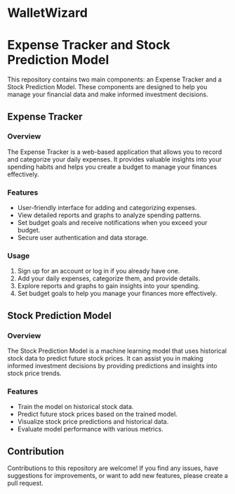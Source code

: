 # WalletWizard

# Expense Tracker and Stock Prediction Model

This repository contains two main components: an Expense Tracker and a Stock Prediction Model. These components are designed to help you manage your financial data and make informed investment decisions.

## Expense Tracker

### Overview

The Expense Tracker is a web-based application that allows you to record and categorize your daily expenses. It provides valuable insights into your spending habits and helps you create a budget to manage your finances effectively.

### Features

- User-friendly interface for adding and categorizing expenses.
- View detailed reports and graphs to analyze spending patterns.
- Set budget goals and receive notifications when you exceed your budget.
- Secure user authentication and data storage.

### Usage

1. Sign up for an account or log in if you already have one.
2. Add your daily expenses, categorize them, and provide details.
3. Explore reports and graphs to gain insights into your spending.
4. Set budget goals to help you manage your finances more effectively.

## Stock Prediction Model

### Overview

The Stock Prediction Model is a machine learning model that uses historical stock data to predict future stock prices. It can assist you in making informed investment decisions by providing predictions and insights into stock price trends.

### Features

- Train the model on historical stock data.
- Predict future stock prices based on the trained model.
- Visualize stock price predictions and historical data.
- Evaluate model performance with various metrics.

## Contribution

Contributions to this repository are welcome! If you find any issues, have suggestions for improvements, or want to add new features, please create a pull request.

